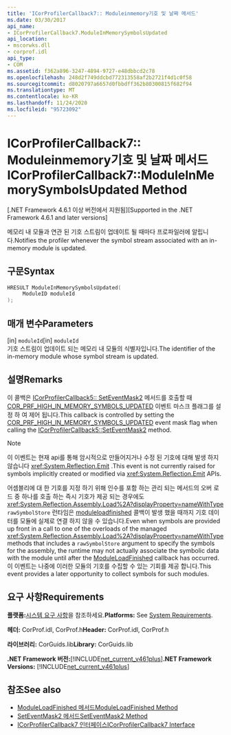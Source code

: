 ```yaml
---
title: 'ICorProfilerCallback7:: Moduleinmemory기호 및 날짜 메서드'
ms.date: 03/30/2017
api_name:
- ICorProfilerCallback7.ModuleInMemorySymbolsUpdated
api_location:
- mscorwks.dll
- corprof.idl
api_type:
- COM
ms.assetid: f362a896-3247-4894-9727-e48dbbcd2c78
ms.openlocfilehash: 248d2f749ddcbd772313558af2b2721f4d1c0f58
ms.sourcegitcommit: d8020797a6657d0fbbdff362b80300815f682f94
ms.translationtype: MT
ms.contentlocale: ko-KR
ms.lasthandoff: 11/24/2020
ms.locfileid: "95723092"
---
```

# <a name="icorprofilercallback7moduleinmemorysymbolsupdated-method"></a><span data-ttu-id="daf62-102">ICorProfilerCallback7:: Moduleinmemory기호 및 날짜 메서드</span><span class="sxs-lookup"><span data-stu-id="daf62-102">ICorProfilerCallback7::ModuleInMemorySymbolsUpdated Method</span></span>

<span data-ttu-id="daf62-103">[.NET Framework 4.6.1 이상 버전에서 지원됨]</span><span class="sxs-lookup"><span data-stu-id="daf62-103">[Supported in the .NET Framework 4.6.1 and later versions]</span></span>  
  
 <span data-ttu-id="daf62-104">메모리 내 모듈과 연관 된 기호 스트림이 업데이트 될 때마다 프로파일러에 알립니다.</span><span class="sxs-lookup"><span data-stu-id="daf62-104">Notifies the profiler whenever the symbol stream associated with an in-memory module is updated.</span></span>  
  
## <a name="syntax"></a><span data-ttu-id="daf62-105">구문</span><span class="sxs-lookup"><span data-stu-id="daf62-105">Syntax</span></span>  
  
```cpp  
HRESULT ModuleInMemorySymbolsUpdated(  
     ModuleID moduleId  
);  
```  
  
## <a name="parameters"></a><span data-ttu-id="daf62-106">매개 변수</span><span class="sxs-lookup"><span data-stu-id="daf62-106">Parameters</span></span>  

 <span data-ttu-id="daf62-107">[in] `moduleId`</span><span class="sxs-lookup"><span data-stu-id="daf62-107">[in] `moduleId`</span></span>  
 <span data-ttu-id="daf62-108">기호 스트림이 업데이트 되는 메모리 내 모듈의 식별자입니다.</span><span class="sxs-lookup"><span data-stu-id="daf62-108">The identifier of the in-memory module whose symbol stream is updated.</span></span>  
  
## <a name="remarks"></a><span data-ttu-id="daf62-109">설명</span><span class="sxs-lookup"><span data-stu-id="daf62-109">Remarks</span></span>  

 <span data-ttu-id="daf62-110">이 콜백은 [ICorProfilerCallback5:: SetEventMask2](icorprofilerinfo5-seteventmask2-method.md) 메서드를 호출할 때 [COR_PRF_HIGH_IN_MEMORY_SYMBOLS_UPDATED](cor-prf-high-monitor-enumeration.md) 이벤트 마스크 플래그를 설정 하 여 제어 됩니다.</span><span class="sxs-lookup"><span data-stu-id="daf62-110">This callback is controlled by setting the [COR_PRF_HIGH_IN_MEMORY_SYMBOLS_UPDATED](cor-prf-high-monitor-enumeration.md) event mask flag when calling the [ICorProfilerCallback5::SetEventMask2](icorprofilerinfo5-seteventmask2-method.md) method.</span></span>  
  
> [!NOTE]
> <span data-ttu-id="daf62-111">이 이벤트는 현재 api를 통해 암시적으로 만들어지거나 수정 된 기호에 대해 발생 하지 않습니다 <xref:System.Reflection.Emit> .</span><span class="sxs-lookup"><span data-stu-id="daf62-111">This event is not currently raised for symbols implicitly created or modified via <xref:System.Reflection.Emit> APIs.</span></span>  
  
 <span data-ttu-id="daf62-112">어셈블리에 대 한 기호를 지정 하기 위해 인수를 포함 하는 관리 되는 메서드의 오버 로드 중 하나를 호출 하는 즉시 기호가 제공 되는 경우에도 <xref:System.Reflection.Assembly.Load%2A?displayProperty=nameWithType> `rawSymbolStore` 런타임은 [moduleloadfinished](icorprofilercallback-moduleloadfinished-method.md) 콜백이 발생 했을 때까지 기호 데이터를 모듈에 실제로 연결 하지 않을 수 있습니다.</span><span class="sxs-lookup"><span data-stu-id="daf62-112">Even when symbols are provided up front in a call to one of the overloads of the managed <xref:System.Reflection.Assembly.Load%2A?displayProperty=nameWithType> methods that includes a `rawSymbolStore` argument to specify the symbols for the assembly, the runtime may not actually associate the symbolic data with the module until after the [ModuleLoadFinished](icorprofilercallback-moduleloadfinished-method.md) callback has occurred.</span></span> <span data-ttu-id="daf62-113">이 이벤트는 나중에 이러한 모듈의 기호를 수집할 수 있는 기회를 제공 합니다.</span><span class="sxs-lookup"><span data-stu-id="daf62-113">This event provides a later opportunity to collect symbols for such modules.</span></span>  
  
## <a name="requirements"></a><span data-ttu-id="daf62-114">요구 사항</span><span class="sxs-lookup"><span data-stu-id="daf62-114">Requirements</span></span>  

 <span data-ttu-id="daf62-115">**플랫폼:**[시스템 요구 사항](../../get-started/system-requirements.md)을 참조하세요.</span><span class="sxs-lookup"><span data-stu-id="daf62-115">**Platforms:** See [System Requirements](../../get-started/system-requirements.md).</span></span>  
  
 <span data-ttu-id="daf62-116">**헤더:** CorProf.idl, CorProf.h</span><span class="sxs-lookup"><span data-stu-id="daf62-116">**Header:** CorProf.idl, CorProf.h</span></span>  
  
 <span data-ttu-id="daf62-117">**라이브러리:** CorGuids.lib</span><span class="sxs-lookup"><span data-stu-id="daf62-117">**Library:** CorGuids.lib</span></span>  
  
 <span data-ttu-id="daf62-118">**.NET Framework 버전:**[!INCLUDE[net_current_v461plus](../../../../includes/net-current-v461plus-md.md)]</span><span class="sxs-lookup"><span data-stu-id="daf62-118">**.NET Framework Versions:** [!INCLUDE[net_current_v461plus](../../../../includes/net-current-v461plus-md.md)]</span></span>  
  
## <a name="see-also"></a><span data-ttu-id="daf62-119">참조</span><span class="sxs-lookup"><span data-stu-id="daf62-119">See also</span></span>

- [<span data-ttu-id="daf62-120">ModuleLoadFinished 메서드</span><span class="sxs-lookup"><span data-stu-id="daf62-120">ModuleLoadFinished Method</span></span>](icorprofilercallback-moduleloadfinished-method.md)
- [<span data-ttu-id="daf62-121">SetEventMask2 메서드</span><span class="sxs-lookup"><span data-stu-id="daf62-121">SetEventMask2 Method</span></span>](icorprofilerinfo5-seteventmask2-method.md)
- [<span data-ttu-id="daf62-122">ICorProfilerCallback7 인터페이스</span><span class="sxs-lookup"><span data-stu-id="daf62-122">ICorProfilerCallback7 Interface</span></span>](icorprofilercallback7-interface.md)
